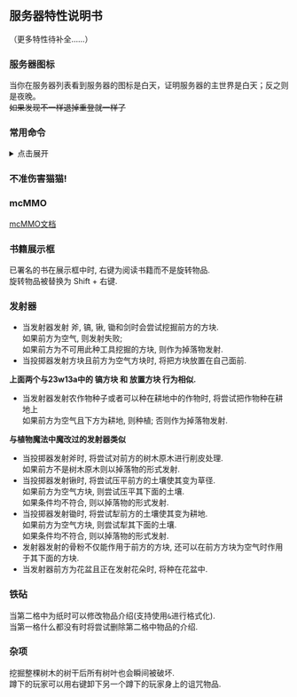 ## 服务器特性说明书
（更多特性待补全……）

### 服务器图标
当你在服务器列表看到服务器的图标是白天，证明服务器的主世界是白天；反之则是夜晚。  
~~如果发现不一样退掉重登就一样了~~  

### 常用命令

<details>
<summary>点击展开</summary>

- 传送类
    * tpa:  
      usage: `tpa <player>`  
      向指定玩家发送一次传送请求.  
      如果请求被同意, 则传送至同意请求的玩家.  
    * tpacc:  
      alias: tpaccept  
      usage: `tpacc [player]`  
      同意tpa传送请求.  
      如果`player`设置为缺省状态, 则同意所有请求.  
    * tpdn:  
      alias: tpdeny  
      usage: `tpdn [player]`  
      拒绝tpa传送请求.  
      如果`player`设置为缺省状态, 则拒绝所有请求.  
    * tpcancel:  
      usage: `tpcancel [player]`  
      取消tpa传送请求.  
      如果`player`设置为缺省状态, 则取消所有自己发出的请求.  
- GSit
    * sit:  
      usage: `sit`  
      坐在原地  
    * lay:  
      usage: `lay`  
      躺下  
    * crawl:
      usage: `crawl`  
      转为爬行状态  
    * bellyflop  
      usage: `bellyflop`  
      趴着休息  
- 杂项
    * back  
      usage: `back`  
      回到上次传送前的位置, 包括死亡导致的传送.  
    * spawn  
      usage: `spawn`  
      传送至所在世界的出生点(注意不是重生点).  
    * hat
      usage: `hat`  
      把手上的物品当作帽子戴在头上.  

</details>  

### **不准伤害猫猫!**  

### mcMMO  

[mcMMO文档](https://wiki.mcmmo.org/)  

### 书籍展示框

已署名的书在展示框中时, 右键为阅读书籍而不是旋转物品.  
旋转物品被替换为 Shift + 右键.  

### 发射器

- 当发射器发射 斧, 镐, 锹, 锄和剑时会尝试挖掘前方的方块.  
  如果前方为空气, 则发射失败;  
  如果前方为不可用此种工具挖掘的方块, 则作为掉落物发射.  
- 当投掷器发射方块且前方为空气方块时, 将把方块放置在自己面前.  

**上面两个与23w13a中的 镐方块 和 放置方块 行为相似.**  

- 当发射器发射农作物种子或者可以种在耕地中的作物时, 将尝试把作物种在耕地上  
  如果前方为空气且下方为耕地, 则种植; 否则作为掉落物发射.  

**与植物魔法中魔改过的发射器类似**

- 当投掷器发射斧时, 将尝试对前方的树木原木进行削皮处理.  
  如果前方不是树木原木则以掉落物的形式发射.  
- 当投掷器发射锹时, 将尝试压平前方的土壤使其变为草径.  
  如果前方为空气方块, 则尝试压平其下面的土壤.  
  如果条件均不符合, 则以掉落物的形式发射.  
- 当投掷器发射锄时, 将尝试犁前方的土壤使其变为耕地.  
  如果前方为空气方块, 则尝试犁其下面的土壤.  
  如果条件均不符合, 则以掉落物的形式发射.  
- 发射器发射的骨粉不仅能作用于前方的方块, 还可以在前方方块为空气时作用于其下面的方块.  
- 当发射器前方为花盆且正在发射花朵时, 将种在花盆中.  

### 铁砧

当第二格中为纸时可以修改物品介绍(支持使用`&`进行格式化).  
当第一格什么都没有时将尝试删除第二格中物品的介绍.  

### 杂项

挖掘整棵树木的树干后所有树叶也会瞬间被破坏.  
蹲下的玩家可以用右键卸下另一个蹲下的玩家身上的诅咒物品.  